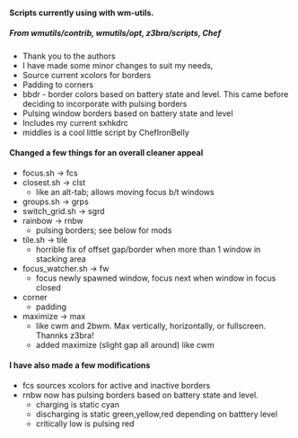 ####  Scripts currently using with wm-utils. 
##### From wmutils/contrib, wmutils/opt, z3bra/scripts, Chef
- Thank you to the authors
- I have made some minor changes to suit my needs, 
- Source current xcolors for borders
- Padding to corners
- bbdr - border colors based on battery state and level. This came before deciding to incorporate with pulsing borders
- Pulsing window borders based on battery state and level
- Includes my current sxhkdrc
- middles is a cool little script by ChefIronBelly

#### Changed a few things for an overall cleaner appeal
- focus.sh -> fcs
- closest.sh -> clst
  * like an alt-tab; allows moving focus b/t windows
- groups.sh -> grps
- switch_grid.sh -> sgrd
- rainbow -> rnbw
  * pulsing borders; see below for mods
- tile.sh -> tile
  * horrible fix of offset gap/border when more than 1 window in stacking area
- focus_watcher.sh -> fw
  * focus newly spawned window, focus next when window in focus closed
- corner
  * padding 
- maximize -> max
  * like cwm and 2bwm. Max vertically, horizontally, or fullscreen. Thannks z3bra!
  * added maximize (slight gap all around) like cwm

#### I have also made a few modifications
- fcs sources xcolors for active and inactive borders
- rnbw now has pulsing borders based on battery state and level.
  * charging is static cyan
  * discharging is static green,yellow,red depending on batttery level
  * critically low is pulsing red 
